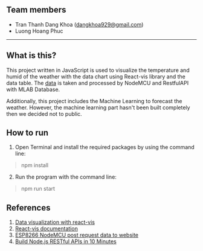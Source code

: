 ## Team members
* Tran Thanh Dang Khoa (dangkhoa929@gmail.com)
* Luong Hoang Phuc 
----
## What is this?
This project written in JavaScript is used to visualize the temperature and humid of the weather with the data chart using React-vis library and the data table. The [data](https://hidden-waters-43067.herokuapp.com/tasks) is taken and processed by NodeMCU and RestfulAPI with MLAB Database.

Additionally, this project includes the Machine Learning to forecast the weather. However, the machine learning part hasn't been built completely then we decided not to public.

## How to run
1. Open Terminal and install the required packages by using the command line:

>npm install

2. Run the program with the command line:

>npm run start

## References
1. [Data visualization with react-vis](https://medium.com/dailyjs/data-visualization-with-react-vis-bd2587fe1660)
2. [React-vis documentation](http://uber.github.io/react-vis/documentation/)
3. [ESP8266 NodeMCU post request data to website](https://circuits4you.com/2018/03/10/esp8266-nodemcu-post-request-data-to-website/)
4. [Build Node.js RESTful APIs in 10 Minutes](https://www.codementor.io/olatundegaruba/nodejs-restful-apis-in-10-minutes-q0sgsfhbd)
